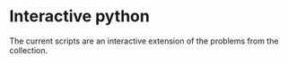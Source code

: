 # Interactive python

The current scripts are an interactive extension of the problems from the collection.
